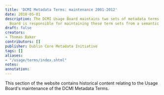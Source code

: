 ```yaml
---
title: 'DCMI Metadata Terms: maintenance 2001-2012'
date: 2018-05-01
description: The DCMI Usage Board maintains two sets of metadata terms. The Usage
  Board is responsible for maintaining these term sets from a semantic point of view.
draft: false
creators:
- Thomas Baker
contributors: []
publisher: Dublin Core Metadata Initiative
tags: []
aliases:
- "/usage/terms/index.shtml"
notes: 
annotation: 
---
```


This section of the website contains historical content relating to the Usage Board's maintenance of the DCMI Metadata Terms.